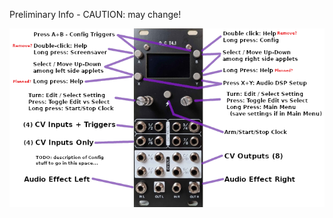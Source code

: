 Preliminary Info - CAUTION: may change!

![Front Panel With Descriptions](docs/front_panel_desc.png)
